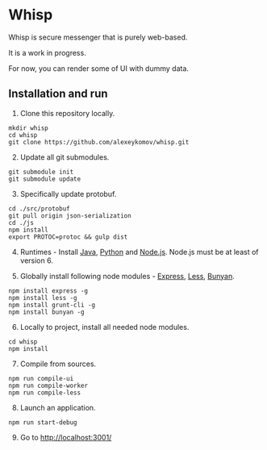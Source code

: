 Whisp
=============

Whisp is secure messenger that is purely web-based.

It is a work in progress.

For now, you can render some of UI with dummy data.

Installation and run
--------------------

1. Clone this repository locally.

  ```
  mkdir whisp
  cd whisp
  git clone https://github.com/alexeykomov/whisp.git
  ```
2. Update all git submodules.

  ```
  git submodule init
  git submodule update
  ```
3. Specifically update protobuf.  
  ```
  cd ./src/protobuf
  git pull origin json-serialization
  cd ./js
  npm install
  export PROTOC=protoc && gulp dist
  ```

4. Runtimes - Install [Java][jdk], [Python][python] and [Node.js][node.js]. Node.js must be at least of version 6.

5. Globally install following node modules - [Express][express], [Less][less], [Bunyan][bunyan].

  ```
  npm install express -g
  npm install less -g
  npm install grunt-cli -g
  npm install bunyan -g
  ```

6. Locally to project, install all needed node modules.

  ```
  cd whisp
  npm install
  ```

7. Compile from sources.

  ```
  npm run compile-ui
  npm run compile-worker
  npm run compile-less
  ```

8. Launch an application.

  ```
  npm run start-debug
  ```

9. Go to [http://localhost:3001/](http://localhost:3001/)

[jdk]: http://www.oracle.com/technetwork/java/javase/downloads/jdk8-downloads-2133151.html
[python]: https://www.python.org/download/releases/2.7/
[node.js]: http://nodejs.org/download/
[express]: https://github.com/visionmedia/express
[less]: https://github.com/less/less
[bunyan]: https://github.com/trentm/node-bunyan
[devconsole]: https://console.developers.google.com/project?authuser=1
